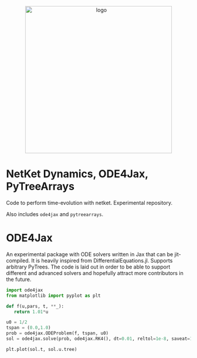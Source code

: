 <div align="center">
<img src="https://www.netket.org/_static/logo_simple.jpg" alt="logo" width="400"></img>
</div>

# __NetKet Dynamics, ODE4Jax, PyTreeArrays__

Code to perform time-evolution with netket. Experimental repository.

Also includes `ode4jax` and `pytreearrays`.

# __ODE4Jax__

An experimental package with ODE solvers written in Jax that can be jit-compiled. 
It is heavily inspired from DifferentialEquations.jl. 
Supports arbitrary PyTrees. The code is laid out in order to be able to
support different and advanced solvers and hopefully attract more contributors
in the future.

```python
import ode4jax
from matplotlib import pyplot as plt

def f(u,pars, t, **_):
   return 1.01*u

u0 = 1/2
tspan = (0.0,1.0)
prob = ode4jax.ODEProblem(f, tspan, u0)
sol = ode4jax.solve(prob, ode4jax.RK4(), dt=0.01, reltol=1e-8, saveat=101)

plt.plot(sol.t, sol.u.tree)
```

